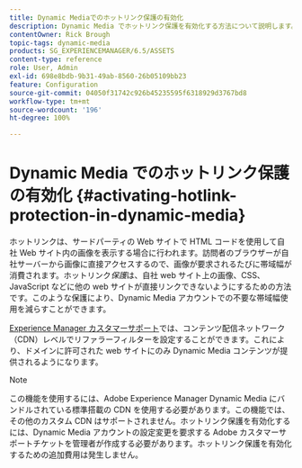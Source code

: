 ```yaml
---
title: Dynamic Mediaでのホットリンク保護の有効化
description: Dynamic Media でホットリンク保護を有効化する方法について説明します。
contentOwner: Rick Brough
topic-tags: dynamic-media
products: SG_EXPERIENCEMANAGER/6.5/ASSETS
content-type: reference
role: User, Admin
exl-id: 698e8bdb-9b31-49ab-8560-26b05109bb23
feature: Configuration
source-git-commit: 04050f31742c926b45235595f6318929d3767bd8
workflow-type: tm+mt
source-wordcount: '196'
ht-degree: 100%

---
```


# Dynamic Media でのホットリンク保護の有効化 {#activating-hotlink-protection-in-dynamic-media}

ホットリンクは、サードパーティの Web サイトで HTML コードを使用して自社 Web サイト内の画像を表示する場合に行われます。訪問者のブラウザーが自社サーバーから画像に直接アクセスするので、画像が要求されるたびに帯域幅が消費されます。ホットリンク&#x200B;*保護*&#x200B;は、自社 web サイト上の画像、CSS、JavaScript などに他の web サイトが直接リンクできないようにするための方法です。このような保護により、Dynamic Media アカウントでの不要な帯域幅使用を減らすことができます。

[Experience Manager カスタマーサポート](https://experienceleague.adobe.com/?support-solution=Experience+Manager&amp;lang=ja#support)では、コンテンツ配信ネットワーク（CDN）レベルでリファラーフィルターを設定することができます。これにより、ドメインに許可された web サイトにのみ Dynamic Media コンテンツが提供されるようになります。

>[!NOTE]
>
>この機能を使用するには、Adobe Experience Manager Dynamic Media にバンドルされている標準搭載の CDN を使用する必要があります。この機能では、その他のカスタム CDN はサポートされません。ホットリンク保護を有効化するには、Dynamic Media アカウントの設定変更を要求する Adobe カスタマーサポートチケットを管理者が作成する必要があります。ホットリンク保護を有効化するための追加費用は発生しません。

